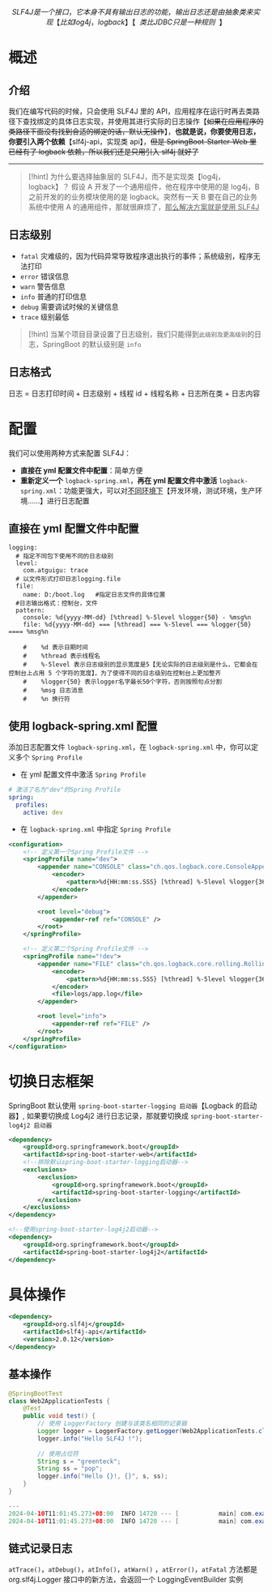 $$
SLF4J 是一个接口，它本身不具有输出日志的功能，输出日志还是由抽象类来实现【比如 log4j，logback】【~~类比 JDBC 只是一种规则~~】
$$

# 概述
## 介绍
我们在编写代码的时候，只会使用 SLF4J 里的 API，应用程序在运行时再去类路径下查找绑定的具体日志实现，并使用其进行实际的日志操作【~~如果在应用程序的类路径下面没有找到合适的绑定的话，默认无操作~~】，**也就是说，你要使用日志，你要引入两个依赖**【slf4j-api，实现类 api】，~~但是 SpringBoot-Starter-Web 里已经有了 logback 依赖，所以我们还是只用引入 slf4j 就好了~~

---

>[!hint] 为什么要选择抽象层的 SLF4J，而不是实现类【log4j，logback】？
>假设 A 开发了一个通用组件，他在程序中使用的是 log4j，B 之前开发的的业务模块使用的是 logback。突然有一天 B 要在自己的业务系统中使用 A 的通用组件，那就很麻烦了，<u>那么解决方案就是使用 SLF4J</u>

## 日志级别
- `fatal` 灾难级的，因为代码异常导致程序退出执行的事件；系统级别，程序无法打印
- `error` 错误信息
- `warn` 警告信息
- `info` 普通的打印信息
- `debug` 需要调试时候的关键信息
- `trace` 级别最低

>[!hint] 当某个项目目录设置了日志级别，我们只能得到`此级别及更高级别`的日志，SpringBoot 的默认级别是 `info`

## 日志格式
日志 = 日志打印时间 + 日志级别 + 线程 id + 线程名称 + 日志所在类 + 日志内容

# 配置
我们可以使用两种方式来配置 SLF4J：
- **直接在 yml 配置文件中配置**：简单方便
- **重新定义一个** `logback-spring.xml`，**再在 yml 配置文件中激活** `logback-spring.xml`：功能更强大，可以对<u>不同环境下</u>【开发环境，测试环境，生产环境……】进行日志配置

## 直接在 yml 配置文件中配置
```properties
logging:
  # 指定不同包下使用不同的日志级别
  level:
    com.atguigu: trace
  # 以文件形式打印日志logging.file
  file:
    name: D:/boot.log	#指定日志文件的具体位置
  #日志输出格式：控制台，文件
  pattern: 
  	console: %d{yyyy-MM-dd} [%thread] %-5level %logger{50} - %msg%n
  	file: %d{yyyy-MM-dd} === [%thread] === %-5level === %logger{50} ==== %msg%n
  	
    #    %d 表示日期时间
    #    %thread 表示线程名
    #    %-5level 表示日志级别的显示宽度是5【无论实际的日志级别是什么，它都会在控制台上占用 5 个字符的宽度】，为了使得不同的日志级别在控制台上更加整齐
    #    %logger{50} 表示logger名字最长50个字符，否则按照句点分割
    #    %msg 日志消息
    #    %n 换行符
```

## 使用 logback-spring.xml 配置
添加日志配置文件 `logback-spring.xml`，在 `logback-spring.xml` 中，你可以定义多个 `Spring Profile`

- 在 yml 配置文件中激活 `Spring Profile`
```yml
# 激活了名为"dev"的Spring Profile
spring:
  profiles:
    active: dev
```

- 在 `logback-spring.xml` 中指定 `Spring Profile` 
```xml
<configuration>
	<!-- 定义第一个Spring Profile文件 -->
    <springProfile name="dev">
        <appender name="CONSOLE" class="ch.qos.logback.core.ConsoleAppender">
            <encoder>
                <pattern>%d{HH:mm:ss.SSS} [%thread] %-5level %logger{36} - %msg%n</pattern>
            </encoder>
        </appender>

        <root level="debug">
            <appender-ref ref="CONSOLE" />
        </root>
    </springProfile>

	<!-- 定义第二个Spring Profile文件 -->
    <springProfile name="!dev">
        <appender name="FILE" class="ch.qos.logback.core.rolling.RollingFileAppender">
            <encoder>
                <pattern>%d{HH:mm:ss.SSS} [%thread] %-5level %logger{36} - %msg%n</pattern>
            </encoder>
            <file>logs/app.log</file>
        </appender>

        <root level="info">
            <appender-ref ref="FILE" />
        </root>
    </springProfile>
</configuration>
```

# 切换日志框架
SpringBoot 默认使用 `spring-boot-starter-logging 启动器`【Logback 的启动器】, 如果要切换成 Log4j2 进行日志记录，那就要切换成 `spring-boot-starter-log4j2 启动器`

```xml
<dependency>
    <groupId>org.springframework.boot</groupId>
    <artifactId>spring-boot-starter-web</artifactId>
    <!--排除默认spring-boot-starter-logging启动器-->
    <exclusions>
        <exclusion>
            <groupId>org.springframework.boot</groupId>
            <artifactId>spring-boot-starter-logging</artifactId>
        </exclusion>
    </exclusions>
</dependency>

<!--使用spring-boot-starter-log4j2启动器-->
<dependency>
    <groupId>org.springframework.boot</groupId>
    <artifactId>spring-boot-starter-log4j2</artifactId>
</dependency>
```

# 具体操作
```xml
<dependency>
	<groupId>org.slf4j</groupId>
	<artifactId>slf4j-api</artifactId>
	<version>2.0.12</version>
</dependency>
```

## 基本操作
```java
@SpringBootTest
class Web2ApplicationTests {
    @Test
    public void test() {
	    // 使用 LoggerFactory 创建与该类名相同的记录器
        Logger logger = LoggerFactory.getLogger(Web2ApplicationTests.class);
        logger.info("Hello SLF4J !");
        
        // 使用占位符
        String s = "greenteck";  
		String ss = "pop";  
		logger.info("Hello {}!, {}", s, ss);
    }
}

---
2024-04-10T11:01:45.273+08:00  INFO 14720 --- [           main] com.example.web_2.Web2ApplicationTests   : Hello SLF4J !
2024-04-10T11:01:45.273+08:00  INFO 14720 --- [           main] com.example.web_2.Web2ApplicationTests   : Hello greenteck!, pop
```

## 链式记录日志
`atTrace()`，`atDebug()`，`atInfo()`，`atWarn()` ，`atError()`，`atFatal` 方法都是 org.slf4j.Logger 接口中的新方法，会返回一个 LoggingEventBuilder 实例





















